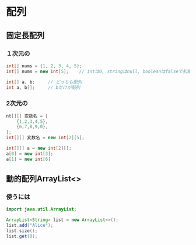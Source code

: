 # 配列





## 固定長配列



### １次元の

```java
int[] nums = {1, 2, 3, 4, 5};
int[] nums = new int[5];	// intは0, stringはnull, booleanはfalseで初期化される

int[] a, b;		// どっちも配列
int a, b[];		// bだけが配列
```



### 2次元の

```java
nt[][] 変数名 = {
    {1,2,3,4,5},
    {6,7,8,9,0},
};
int[][] 変数名 = new int[2][5];

int[][] a = new int[2][];
a[0] = new int[3];
a[1] = new int[6]
```





## 動的配列ArrayList<>



### 使うには

```java
import java.util.ArrayList;

ArrayList<String> list = new ArrayList<>();
list.add("Alice");
list.size();
list.get(0);
```





































